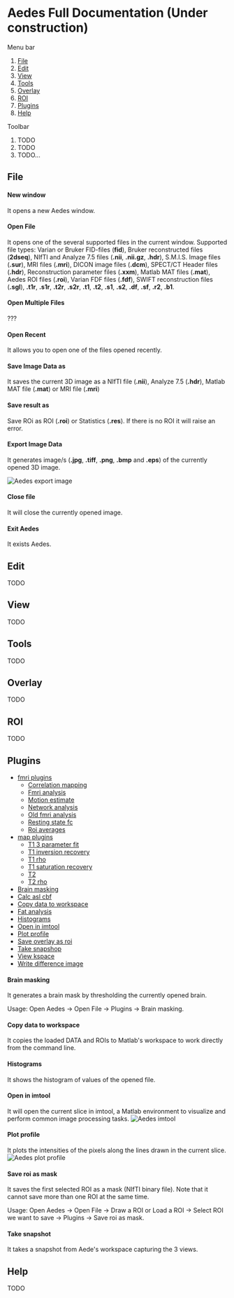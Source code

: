 # Aedes Full Documentation (Under construction)

Menu bar
1. [File](#file)
2. [Edit](#edit)
3. [View](#view)
4. [Tools](#tools)
5. [Overlay](#overlay)
6. [ROI](#roi)
7. [Plugins](#plugins)
8. [Help](#help)

Toolbar
1. TODO
2. TODO
3. TODO...


## File
#### New window
It opens a new Aedes window.

#### Open File
It opens one of the several supported files in the current window. Supported file types: Varian or Bruker FID-files (**fid**), Bruker reconstructed files (**2dseq**), NIfTI and Analyze 7.5 files (**.nii**, **.nii.gz**, **.hdr**), S.M.I.S. Image files (**.sur**), MRI files (**.mri**), DICON image files (**.dcm**), SPECT/CT Header files (**.hdr**), Reconstruction parameter files (**.xxm**), Matlab MAT files (**.mat**), Aedes ROI files (**.roi**), Varian FDF files (**.fdf**), SWIFT reconstruction files (**.sgl**), **.t1r**, **.s1r**, **.t2r**, **.s2r**, **.t1**, **.t2**, **.s1**, **.s2**, **.df**, **.sf**, **.r2**, **.b1**.

#### Open Multiple Files
???

#### Open Recent
It allows you to open one of the files opened recently.

#### Save Image Data as
It saves the current 3D image as a NIfTI file (**.nii**), Analyze 7.5 (**.hdr**), Matlab MAT file (**.mat**) or MRI file (**.mri**)

#### Save result as
Save ROi as ROI (**.roi**) or Statistics (**.res**). If there is no ROI it will raise an error.

#### Export Image Data
It generates image/s (**.jpg**, **.tiff**, **.png**, **.bmp** and **.eps**) of the currently opened 3D image.

![Aedes export image](aedes_exportimage.png)

#### Close file
It will close the currently opened image.

#### Exit Aedes
It exists Aedes.

## Edit
TODO

## View
TODO

## Tools
TODO

## Overlay
TODO

## ROI
TODO

## Plugins
* [fmri plugins](#fmri-plugins)
  * [Correlation mapping](#correlation-mapping)
  * [Fmri analysis](#fmri-analysis)
  * [Motion estimate](#motion-estimate)
  * [Network analysis](#network-analysis)
  * [Old fmri analysis](#old-fmri-analysis)
  * [Resting state fc](#resting-state-fc)
  * [Roi averages](#roi-averages)
* [map plugins](#map-plugins)
  * [T1 3 parameter fit](#t1-3-parameter-fit)
  * [T1 inversion recovery](#t1-inversion-recovery)
  * [T1 rho](#t1-rho)
  * [T1 saturation recovery](#t1-saturation-recovery)
  * [T2](#t2)
  * [T2 rho](#t2-rho)
* [Brain masking](#brain-masking)
* [Calc asl cbf](#calc-asl-cbf)
* [Copy data to workspace](#copy-data-to-workspace)
* [Fat analysis](#fat-analysis)
* [Histograms](#histograms)
* [Open in imtool](#open-in-imtool)
* [Plot profile](#plot-profile)
* [Save overlay as roi](#save-overlay-as-roi)
* [Take snapshop](#take-snapshop)
* [View kspace](#view-kspace)
* [Write difference image](#write-difference-image)

#### Brain masking
It generates a brain mask by thresholding the currently opened brain.

Usage: Open Aedes -> Open File -> Plugins -> Brain masking.

#### Copy data to workspace
It copies the loaded DATA and ROIs to Matlab's workspace to work directly from the command line.

#### Histograms
It shows the histogram of values of the opened file.

#### Open in imtool
It will open the current slice in imtool, a Matlab environment to visualize and perform common image processing tasks.
![Aedes imtool](aedes_imtool.png)

#### Plot profile
It plots the intensities of the pixels along the lines drawn in the current slice.
![Aedes plot profile](aedes_plotprofile.png)

#### Save roi as mask
It saves the first selected ROI as a mask (NIfTI binary file). Note that it cannot save more than one ROI at the same time.

Usage: Open Aedes -> Open File -> Draw a ROI or Load a ROI -> Select ROI we want to save -> Plugins -> Save roi as mask.

#### Take snapshot
It takes a snapshot from Aede's workspace capturing the 3 views.

## Help
TODO
